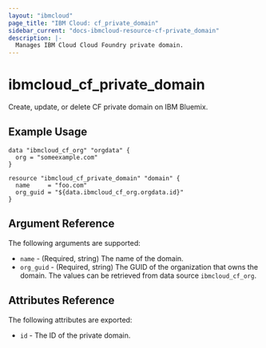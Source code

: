 ```yaml
---
layout: "ibmcloud"
page_title: "IBM Cloud: cf_private_domain"
sidebar_current: "docs-ibmcloud-resource-cf-private_domain"
description: |-
  Manages IBM Cloud Cloud Foundry private domain.
---
```


# ibmcloud\_cf_private_domain

Create, update, or delete CF private domain on IBM Bluemix.

## Example Usage

```hcl
data "ibmcloud_cf_org" "orgdata" {
  org = "someexample.com"
}

resource "ibmcloud_cf_private_domain" "domain" {
  name     = "foo.com"
  org_guid = "${data.ibmcloud_cf_org.orgdata.id}"
}
```

## Argument Reference

The following arguments are supported:

* `name` - (Required, string) The name of the domain.
* `org_guid` - (Required, string) The GUID of the organization that owns the domain. The values can be retrieved from data source `ibmcloud_cf_org`.

## Attributes Reference

The following attributes are exported:

* `id` - The ID of the private domain.

